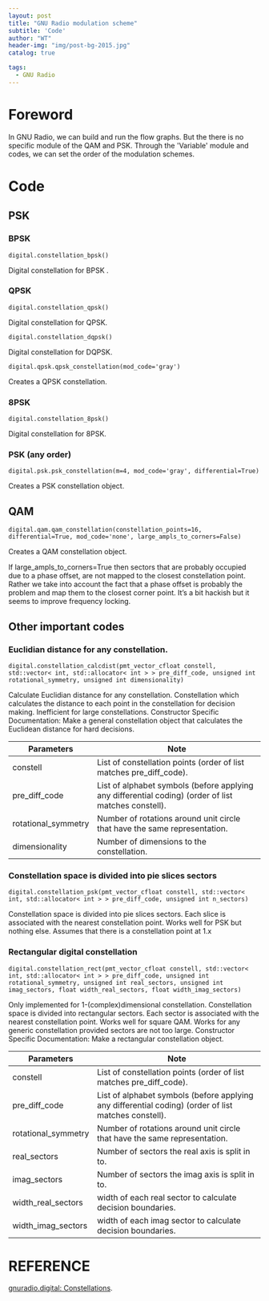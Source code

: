 ```yaml
---
layout: post
title: "GNU Radio modulation scheme"
subtitle: 'Code'
author: "WT"
header-img: "img/post-bg-2015.jpg"
catalog: true

tags:
  - GNU Radio
---
```


# Foreword

In GNU Radio, we can build and run the flow graphs. But the there is no specific module of the QAM and PSK.
Through the 'Variable' module and codes, we can set the order of the modulation schemes.

# Code

## PSK

### BPSK

```
digital.constellation_bpsk()
```
Digital constellation for BPSK .

### QPSK

```
digital.constellation_qpsk()
```
Digital constellation for QPSK.

```
digital.constellation_dqpsk()
```
Digital constellation for DQPSK.

```
digital.qpsk.qpsk_constellation(mod_code='gray')
```
Creates a QPSK constellation.

### 8PSK

```
digital.constellation_8psk()
```
Digital constellation for 8PSK.

### PSK (any order)

```
digital.psk.psk_constellation(m=4, mod_code='gray', differential=True)
```
Creates a PSK constellation object.

## QAM

```
digital.qam.qam_constellation(constellation_points=16, differential=True, mod_code='none', large_ampls_to_corners=False)
```
Creates a QAM constellation object.

If large_ampls_to_corners=True then sectors that are probably occupied due to a phase offset, are not mapped to the closest constellation point. Rather we take into account the fact that a phase offset is probably the problem and map them to the closest corner point. It’s a bit hackish but it seems to improve frequency locking.

## Other important codes

###  Euclidian distance for any constellation.

```
digital.constellation_calcdist(pmt_vector_cfloat constell, std::vector< int, std::allocator< int > > pre_diff_code, unsigned int rotational_symmetry, unsigned int dimensionality)
```
Calculate Euclidian distance for any constellation.
Constellation which calculates the distance to each point in the constellation for decision making. Inefficient for large constellations.
Constructor Specific Documentation:
Make a general constellation object that calculates the Euclidean distance for hard decisions.

|Parameters|Note|
|  ----    | ----  |
|constell|List of constellation points (order of list matches pre_diff_code).|
|pre_diff_code|List of alphabet symbols (before applying any differential coding) (order of list matches constell).|
|rotational_symmetry|Number of rotations around unit circle that have the same representation.|
|dimensionality|Number of dimensions to the constellation.|

### Constellation space is divided into pie slices sectors

```
digital.constellation_psk(pmt_vector_cfloat constell, std::vector< int, std::allocator< int > > pre_diff_code, unsigned int n_sectors)
```
Constellation space is divided into pie slices sectors.
Each slice is associated with the nearest constellation point.
Works well for PSK but nothing else.
Assumes that there is a constellation point at 1.x

### Rectangular digital constellation

```
digital.constellation_rect(pmt_vector_cfloat constell, std::vector< int, std::allocator< int > > pre_diff_code, unsigned int rotational_symmetry, unsigned int real_sectors, unsigned int imag_sectors, float width_real_sectors, float width_imag_sectors)
```

Only implemented for 1-(complex)dimensional constellation.
Constellation space is divided into rectangular sectors. Each sector is associated with the nearest constellation point.
Works well for square QAM.
Works for any generic constellation provided sectors are not too large.
Constructor Specific Documentation:
Make a rectangular constellation object.


|Parameters|Note|
|  ----    | ----  |
|constell|List of constellation points (order of list matches pre_diff_code).|
|pre_diff_code|List of alphabet symbols (before applying any differential coding) (order of list matches constell).|
|rotational_symmetry|Number of rotations around unit circle that have the same representation.|
|real_sectors|Number of sectors the real axis is split in to.|
|imag_sectors|Number of sectors the imag axis is split in to.|
|width_real_sectors|width of each real sector to calculate decision boundaries.|
|width_imag_sectors|width of each imag sector to calculate decision boundaries.|


# REFERENCE
[gnuradio.digital: Constellations](https://www.gnuradio.org/doc/sphinx-3.7.3/digital/constellations.html#gnuradio.digital.qam.qam_constellation).

